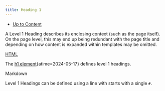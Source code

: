 ```yaml
---
title: Heading 1
---
```


- [Up to Content](content)

A Level 1 Heading describes its enclosing context (such as the page itself).
On the page level, this may end up being redundant with the page title
and depending on how content is expanded within templates may be omitted.

[HTML](html)

The
[h1 element](https://html.spec.whatwg.org/#the-h1,-h2,-h3,-h4,-h5,-and-h6-elements
"The h1, h2, h3, h4, h5, and h6 elements"){atime=2024-05-17} defines level 1 headings.

Markdown

Level 1 Headings can be defined using a line with starts with a single `#`.
